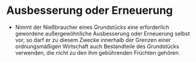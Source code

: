 # Ausbesserung oder Erneuerung

- Nimmt der Nießbraucher eines Grundstücks eine erforderlich gewordene außergewöhnliche Ausbesserung oder Erneuerung selbst vor, so darf er zu diesem Zwecke innerhalb der Grenzen einer ordnungsmäßigen Wirtschaft auch Bestandteile des Grundstücks verwenden, die nicht zu den ihm gebührenden Früchten gehören.

